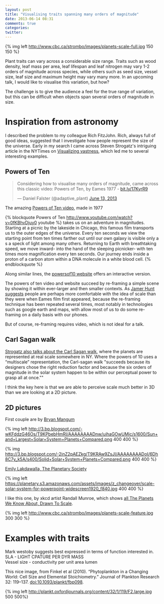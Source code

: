 ```yaml
---
layout: post
title: "Visualising traits spanning many orders of magnitude"
date: 2013-06-14 08:31
comments: true
categories: 
twitter: 
---
```


{% img left http://www.cbc.ca/strombo/images/planets-scale-full.jpg 150 150 %}

Plant traits can vary across a considerable size range. Traits such as wood density, leaf mass per area, leaf lifespan and leaf nitrogen may vary 1-2 orders of magnitude across species, while others such as seed size, vessel size, leaf size and maximum height may vary many more. In an upcoming talk, I would like to visualise this variation, but how?

<!-- more -->

The challenge is to give the audience a feel for the true range of variation, but this can be difficult when objects span several orders of magnitude in size.

# Inspiration from astronomy

I described the problem to my colleague Rich FitzJohn. Rich, always full of good ideas, suggested that I investigate how people represent the size of the universe. Early in my search I came across Steven Strogatz's intriguing article in the NYTimes on [Visualizing vastness](http://opinionator.blogs.nytimes.com/2012/10/15/visualizing-vastness/), which led me to several interesting examples.

## Powers of Ten

<blockquote class="twitter-tweet"><p>Considering how to visualise many orders of magnitude, came across this classic video: Powers of Ten, by Eames 1977 - <a href="http://t.co/ltrKrXeC7a" title="http://bit.ly/17KyrR9">bit.ly/17KyrR9</a></p>&mdash; Daniel Falster (@adaptive_plant) <a href="https://twitter.com/adaptive_plant/status/345303482468818944">June 13, 2013</a></blockquote>
<script async src="//platform.twitter.com/widgets.js" charset="utf-8"></script>

The amazing [Powers of Ten video](http://bit.ly/17KyrR9),  made in 1977

{% blockquote Powers of Ten http://www.youtube.com/watch?v=0fKBhvDjuy0 youtube %}
takes us on an adventure in magnitudes. Starting at a picnic by the lakeside in Chicago, this famous film transports us to the outer edges of the universe. Every ten seconds we view the starting point from ten times farther out until our own galaxy is visible only a s a speck of light among many others. Returning to Earth with breathtaking speed, we move inward- into the hand of the sleeping picnicker- with ten times more magnification every ten seconds. Our journey ends inside a proton of a carbon atom within a DNA molecule in a white blood cell.
{% endblockquote %}

Along similar lines, the [powersof10  website](http://www.powersof10.com/) offers an interactive version. 

The powers of ten video and website succeed by re-framing a simple scene by showing it within ever-larger and then smaller contexts. As [Jamer Hunt suggests](http://www.fastcodesign.com/1662461/how-to-apply-eamess-legendary-powers-of-10-to-real-life-problems) people are perhaps more comfortable with the idea of scale than they were when Eames film first appeared, because the re-framing technique has been repeated several times, most notably in technologies such as google earth and maps, with allow most of us to do some re-framing on a daily basis with our phones.

But of course, re-framing requires video, which is not ideal for a talk. 

## Carl Sagan walk

[Strogatz also talks about the Carl Sagan walk](http://opinionator.blogs.nytimes.com/2012/10/15/visualizing-vastness/), where the planets are represented at real scale somewhere in NY. Where the powers of 10 uses a “multiscale” representation, the Carl-sagan walk "succeeds because its designers chose the right reduction factor and because the six orders of magnitude in the solar system happen to be within our perceptual power to grasp all at once."" 

I think the key here is that we are able to perceive scale much better in 3D than we are looking at a 2D picture. 

## 2D pictures
First couple are by [Bryan Mangum](http://www.alienrobotzombies.com/2012/06/more-planet-size-comparisons.html)

{% img left http://3.bp.blogspot.com/-wKFddzG46Os/T9KPbebHmRI/AAAAAAAADnw/uihaGOwUMic/s1600/Sun+and+Largest+Solar+System+Planets+Compared.png 400 400 %}

{% img http://3.bp.blogspot.com/-2inZ2pAEZkg/T9KRAw9ZsJI/AAAAAAAADoI/6Dh8C7y_k5A/s400/Solid+Solar+System+Planets+Compared.png 400 400 %}

[Emily Lakdawalla, The Planetary Society](http://www.planetary.org/multimedia/space-images/charts/scale-solar-system-for-powerpoint-widescreen840.html)

{% img left https://planetary.s3.amazonaws.com/assets/images/z_changeover/scale-solar-system-for-powerpoint-widescreen1920_f840.jpg 400 400 %}

I like this one, by xkcd artist Randall Munroe, which shows [all The Planets We Know About, Drawn To Scale](http://www.cbc.ca/strombo/technology-1/infographic-all-the-planets-we-know-about-drawn-to-scale.html).

{% img left http://www.cbc.ca/strombo/images/planets-scale-feature.jpg 300 300 %}


# Examples with traits

Mark westoby  suggests best expressed in terms of function interested in.
SLA - LIGHT CPATURE PER DYR MASS  
Vessel size - conductivity per unit area lumen

This nice image, from 
Finkel et al (2010). “Phytoplankton in a Changing World: Cell Size and Elemental Stoichiometry.” Journal of Plankton Research 32: 119–137. [doi:10.1093/plankt/fbp098](http://dx.doi.org/10.1093/plankt/fbp098).

{% img left http://plankt.oxfordjournals.org/content/32/1/119/F2.large.jpg 500 500%}




